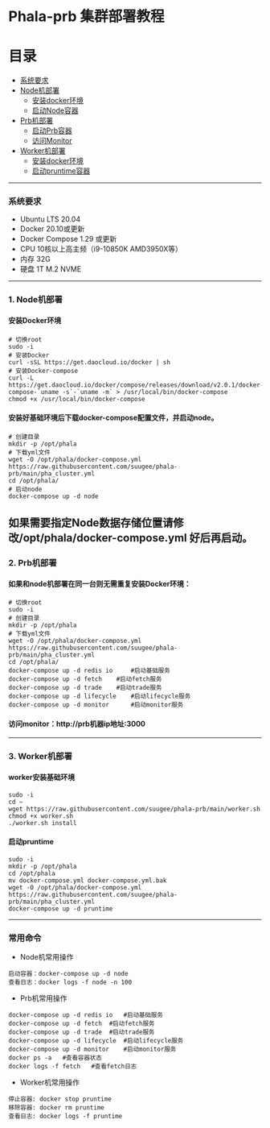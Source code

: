 # Phala-prb 集群部署教程
# 目录
- [系统要求](#系统要求)
- [Node机部署](#1-node机部署)
  - [安装docker环境](#安装docker环境)
  - [启动Node容器](#安装docker环境)
- [Prb机部署](#2-prb机部署)
  - [启动Prb容器](#2-prb机部署)
  - [访问Monitor](#访问monitorhttpprb机器ip地址3000)
- [Worker机部署](#3-worker机部署)
  - [安装docker环境](#worker安装基础环境)
  - [启动pruntime容器](#启动pruntime)
---
### 系统要求
- Ubuntu LTS 20.04
- Docker 20.10或更新
- Docker Compose 1.29 或更新
- CPU 10核以上高主频（i9-10850K AMD3950X等）
- 内存 32G
- 硬盘 1T M.2 NVME
---
### 1. Node机部署

#### 安装Docker环境
```
# 切换root
sudo -i
# 安装Docker
curl -sSL https://get.daocloud.io/docker | sh
# 安装Docker-compose
curl -L https://get.daocloud.io/docker/compose/releases/download/v2.0.1/docker-compose-`uname -s`-`uname -m` > /usr/local/bin/docker-compose
chmod +x /usr/local/bin/docker-compose
```
#### 安装好基础环境后下载docker-compose配置文件，并启动node。
```
# 创建目录
mkdir -p /opt/phala
# 下载yml文件
wget -O /opt/phala/docker-compose.yml https://raw.githubusercontent.com/suugee/phala-prb/main/pha_cluster.yml
cd /opt/phala/
# 启动node
docker-compose up -d node
```
如果需要指定Node数据存储位置请修改/opt/phala/docker-compose.yml 好后再启动。
---
### 2. Prb机部署
#### 如果和node机部署在同一台则无需重复安装Docker环境：
```
# 切换root
sudo -i
# 创建目录
mkdir -p /opt/phala
# 下载yml文件
wget -O /opt/phala/docker-compose.yml https://raw.githubusercontent.com/suugee/phala-prb/main/pha_cluster.yml
cd /opt/phala/
docker-compose up -d redis io	  #启动基础服务
docker-compose up -d fetch	  #启动fetch服务
docker-compose up -d trade	  #启动trade服务
docker-compose up -d lifecycle	  #启动lifecycle服务
docker-compose up -d monitor	  #启动monitor服务
```
#### 访问monitor：http://prb机器ip地址:3000
---
### 3. Worker机部署
#### worker安装基础环境
```
sudo -i
cd ~
wget https://raw.githubusercontent.com/suugee/phala-prb/main/worker.sh
chmod +x worker.sh
./worker.sh install
```
#### 启动pruntime
```
sudo -i
mkdir -p /opt/phala
cd /opt/phala
mv docker-compose.yml docker-compose.yml.bak
wget -O /opt/phala/docker-compose.yml https://raw.githubusercontent.com/suugee/phala-prb/main/pha_cluster.yml
docker-compose up -d pruntime
```
---
### 常用命令
+ Node机常用操作
```
启动容器：docker-compose up -d node
查看日志：docker logs -f node -n 100
```
+ Prb机常用操作
```
docker-compose up -d redis io	#启动基础服务
docker-compose up -d fetch	#启动fetch服务
docker-compose up -d trade	#启动trade服务
docker-compose up -d lifecycle	#启动lifecycle服务
docker-compose up -d monitor	#启动monitor服务
docker ps -a   #查看容器状态
docker logs -f fetch   #查看fetch日志
```
+ Worker机常用操作
```
停止容器: docker stop pruntime
移除容器: docker rm pruntime
查看日志: docker logs -f pruntime
```

